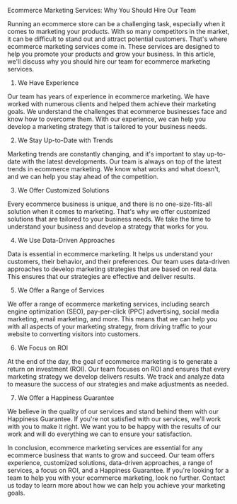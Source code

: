 Ecommerce Marketing Services: Why You Should Hire Our Team

Running an ecommerce store can be a challenging task, especially when it comes to marketing your products. With so many competitors in the market, it can be difficult to stand out and attract potential customers. That's where ecommerce marketing services come in. These services are designed to help you promote your products and grow your business. In this article, we'll discuss why you should hire our team for ecommerce marketing services.

1. We Have Experience

Our team has years of experience in ecommerce marketing. We have worked with numerous clients and helped them achieve their marketing goals. We understand the challenges that ecommerce businesses face and know how to overcome them. With our experience, we can help you develop a marketing strategy that is tailored to your business needs.

2. We Stay Up-to-Date with Trends

Marketing trends are constantly changing, and it's important to stay up-to-date with the latest developments. Our team is always on top of the latest trends in ecommerce marketing. We know what works and what doesn't, and we can help you stay ahead of the competition.

3. We Offer Customized Solutions

Every ecommerce business is unique, and there is no one-size-fits-all solution when it comes to marketing. That's why we offer customized solutions that are tailored to your business needs. We take the time to understand your business and develop a strategy that works for you.

4. We Use Data-Driven Approaches

Data is essential in ecommerce marketing. It helps us understand your customers, their behavior, and their preferences. Our team uses data-driven approaches to develop marketing strategies that are based on real data. This ensures that our strategies are effective and deliver results.

5. We Offer a Range of Services

We offer a range of ecommerce marketing services, including search engine optimization (SEO), pay-per-click (PPC) advertising, social media marketing, email marketing, and more. This means that we can help you with all aspects of your marketing strategy, from driving traffic to your website to converting visitors into customers.

6. We Focus on ROI

At the end of the day, the goal of ecommerce marketing is to generate a return on investment (ROI). Our team focuses on ROI and ensures that every marketing strategy we develop delivers results. We track and analyze data to measure the success of our strategies and make adjustments as needed.

7. We Offer a Happiness Guarantee

We believe in the quality of our services and stand behind them with our Happiness Guarantee. If you're not satisfied with our services, we'll work with you to make it right. We want you to be happy with the results of our work and will do everything we can to ensure your satisfaction.

In conclusion, ecommerce marketing services are essential for any ecommerce business that wants to grow and succeed. Our team offers experience, customized solutions, data-driven approaches, a range of services, a focus on ROI, and a Happiness Guarantee. If you're looking for a team to help you with your ecommerce marketing, look no further. Contact us today to learn more about how we can help you achieve your marketing goals.
